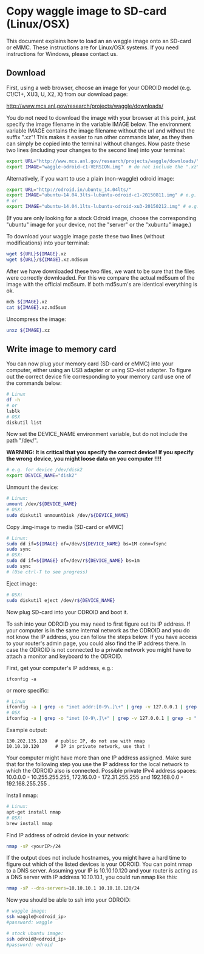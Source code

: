 
# Copy waggle image to SD-card (Linux/OSX)

This document explains how to load an an waggle image onto an SD-card or eMMC. These instructions are for Linux/OSX systems. If you need instructions for Windows, please contact us.

## Download

First, using a web browser, choose an image for your ODROID model (e.g. C1/C1+, XU3, U, X2, X) from our download page: 

http://www.mcs.anl.gov/research/projects/waggle/downloads/

You do not need to download the image with your browser at this point, just specify the image filename in the variable IMAGE below. The environment variable IMAGE contains the image filename without the url and without the suffix ".xz"! This makes it easier to run other commands later, as they then can simply be copied into the terminal without changes. Now paste these two lines (including your changes to the second line) into your terminal:

```bash
export URL="http://www.mcs.anl.gov/research/projects/waggle/downloads/"
export IMAGE="waggle-odroid-c1-VERSION.img"  # do not include the ".xz" suffix !
```

Alternatively, if you want to use a plain (non-waggle) odroid image: 
```bash
export URL="http://odroid.in/ubuntu_14.04lts/"
export IMAGE="ubuntu-14.04.3lts-lubuntu-odroid-c1-20150811.img" # e.g. for the ODROID-C1 and ODROID-C1+ 
# or
export IMAGE="ubuntu-14.04.1lts-lubuntu-odroid-xu3-20150212.img" # e.g. for the ODROID-XU3
```
(If you are only looking for a stock Odroid image, choose the corresponding "ubuntu" image for your device, not the "server" or the "xubuntu" image.)

To download your waggle image paste these two lines (without modifications) into your terminal:
```bash
wget ${URL}${IMAGE}.xz
wget ${URL}/${IMAGE}.xz.md5sum
```

After we have downloaded these two files, we want to be sure that the files were correctly downloaded. For this we compare the actual md5sum of the image with the official md5sum. If both md5sum's are identical everything is ok.
```bash
md5 ${IMAGE}.xz
cat ${IMAGE}.xz.md5sum
```

Uncompress the image:
```bash
unxz ${IMAGE}.xz
```

## Write image to memory card
You can now plug your memory card (SD-card or eMMC) into your computer, either using an USB adapter or using SD-slot adapter. To figure out the correct device file corresponding to your memory card use one of the commands below:
```bash
# Linux
df -h
# or
lsblk
# OSX
diskutil list
```

Now set the DEVICE_NAME environment variable, but do not include the path "/dev/".

**WARNING: It is critical that you specify the correct device! If you specify the wrong device, you might loose data on you computer !!!!**
```bash
# e.g. for device /dev/disk2
export DEVICE_NAME="disk2" 
```

Unmount the device:
```bash
# Linux: 
umount /dev/${DEVICE_NAME}
# OSX:
sudo diskutil unmountDisk /dev/${DEVICE_NAME}
```

Copy .img-image to media (SD-card or eMMC)
```bash
# Linux:
sudo dd if=${IMAGE} of=/dev/${DEVICE_NAME} bs=1M conv=fsync
sudo sync
# OSX:
sudo dd if=${IMAGE} of=/dev/r${DEVICE_NAME} bs=1m
sudo sync
# (Use ctrl-T to see progress)
```


Eject image:
```bash
# OSX: 
sudo diskutil eject /dev/r${DEVICE_NAME}
```

Now plug SD-card into your ODROID and boot it.

To ssh into your ODROID you may need to first figure out its IP address. If your computer is in the same internal network as the ODROID and you do not know the IP address, you can follow the steps below. If you have access to your router's admin page, you could also find the IP address there. In case the ODROID is not connected to a private network you might have to attach a monitor and keyboard to the ODROID.

First, get your computer's IP address, e.g.:
```text
ifconfig -a
```
or more specific:
```bash
# Linux
ifconfig -a | grep -o "inet addr:[0-9\.]\+" | grep -v 127.0.0.1 | grep -o "[0-9\.]\+"
# OSX
ifconfig -a | grep -o "inet [0-9\.]\+" | grep -v 127.0.0.1 | grep -o "[0-9\.]\+"
```
Example output:
```text
130.202.135.120   # public IP, do not use with nmap
10.10.10.120      # IP in private network, use that !
```

Your computer might have more than one IP address assigned. Make sure that for the following step you use the IP address for the local network to which the ODROID also is connected. Possible private IPv4 address spaces: 10.0.0.0 - 10.255.255.255, 172.16.0.0 - 172.31.255.255 and 192.168.0.0 - 192.168.255.255 .

Install nmap:
```bash
# Linux:
apt-get install nmap
# OSX:
brew install nmap
```

Find IP address of odroid device in your network:
```bash
nmap -sP <yourIP>/24 
```
If the output does not include hostnames, you might have a hard time to figure out which of the listed devices is your ODROID. You can point nmap to a DNS server. Assuming your IP is 10.10.10.120 and your router is acting as a DNS server with IP address 10.10.10.1, you could run nmap like this:

```bash
nmap -sP --dns-servers=10.10.10.1 10.10.10.120/24  
```

Now you should be able to ssh into your ODROID:
```bash
# waggle image:
ssh waggle@<odroid_ip>
#password: waggle

# stock ubuntu image:
ssh odroid@<odroid_ip>
#password: odroid
```



